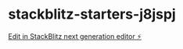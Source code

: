 # stackblitz-starters-j8jspj

[Edit in StackBlitz next generation editor ⚡️](https://stackblitz.com/~/github.com/shubham-babaa/stackblitz-starters-j8jspj)